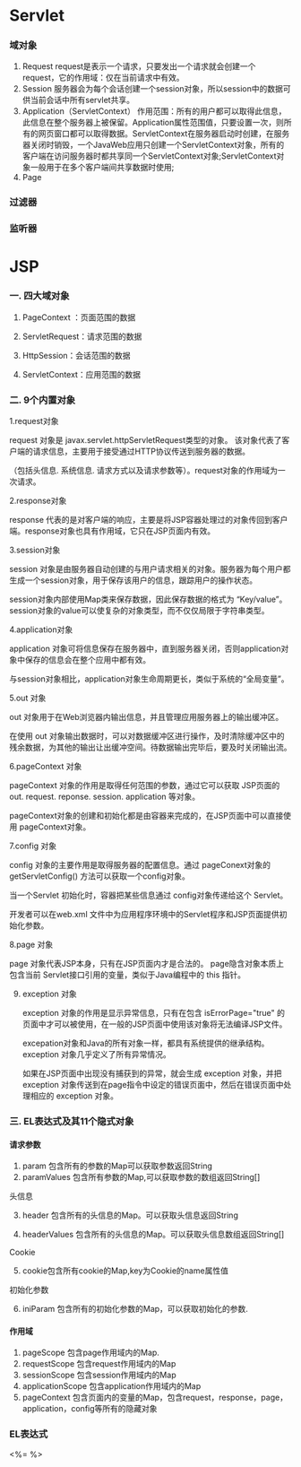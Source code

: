

# Servlet

### 域对象

1. Request
  request是表示一个请求，只要发出一个请求就会创建一个request，它的作用域：仅在当前请求中有效。
2. Session
  服务器会为每个会话创建一个session对象，所以session中的数据可供当前会话中所有servlet共享。
3. Application（ServletContext）
  作用范围：所有的用户都可以取得此信息，此信息在整个服务器上被保留。Application属性范围值，只要设置一次，则所有的网页窗口都可以取得数据。ServletContext在服务器启动时创建，在服务器关闭时销毁，一个JavaWeb应用只创建一个ServletContext对象，所有的客户端在访问服务器时都共享同一个ServletContext对象;ServletContext对象一般用于在多个客户端间共享数据时使用;
4. Page

### 过滤器



### 监听器





# JSP

### 一. 四大域对象

1. PageContext ：页面范围的数据

2. ServletRequest：请求范围的数据

3. HttpSession：会话范围的数据

4. ServletContext：应用范围的数据

### 二. 9个内置对象

1.request对象

   request 对象是 javax.servlet.httpServletRequest类型的对象。 该对象代表了客户端的请求信息，主要用于接受通过HTTP协议传送到服务器的数据。

 （包括头信息. 系统信息. 请求方式以及请求参数等）。request对象的作用域为一次请求。

2.response对象

   response 代表的是对客户端的响应，主要是将JSP容器处理过的对象传回到客户端。response对象也具有作用域，它只在JSP页面内有效。

3.session对象

   session 对象是由服务器自动创建的与用户请求相关的对象。服务器为每个用户都生成一个session对象，用于保存该用户的信息，跟踪用户的操作状态。

   session对象内部使用Map类来保存数据，因此保存数据的格式为 “Key/value”。 session对象的value可以使复杂的对象类型，而不仅仅局限于字符串类型。

4.application对象

   application 对象可将信息保存在服务器中，直到服务器关闭，否则application对象中保存的信息会在整个应用中都有效。

   与session对象相比，application对象生命周期更长，类似于系统的“全局变量”。

5.out 对象

   out 对象用于在Web浏览器内输出信息，并且管理应用服务器上的输出缓冲区。

   在使用 out 对象输出数据时，可以对数据缓冲区进行操作，及时清除缓冲区中的残余数据，为其他的输出让出缓冲空间。待数据输出完毕后，要及时关闭输出流。

6.pageContext 对象

   pageContext 对象的作用是取得任何范围的参数，通过它可以获取 JSP页面的out. request. reponse. session. application 等对象。

   pageContext对象的创建和初始化都是由容器来完成的，在JSP页面中可以直接使用 pageContext对象。

7.config 对象

   config 对象的主要作用是取得服务器的配置信息。通过 pageConext对象的 getServletConfig() 方法可以获取一个config对象。

   当一个Servlet 初始化时，容器把某些信息通过 config对象传递给这个 Servlet。

   开发者可以在web.xml 文件中为应用程序环境中的Servlet程序和JSP页面提供初始化参数。

8.page 对象

   page 对象代表JSP本身，只有在JSP页面内才是合法的。 page隐含对象本质上包含当前 Servlet接口引用的变量，类似于Java编程中的 this 指针。

9. exception 对象

   exception 对象的作用是显示异常信息，只有在包含 isErrorPage="true" 的页面中才可以被使用，在一般的JSP页面中使用该对象将无法编译JSP文件。

   excepation对象和Java的所有对象一样，都具有系统提供的继承结构。exception 对象几乎定义了所有异常情况。

   如果在JSP页面中出现没有捕获到的异常，就会生成 exception 对象，并把 exception 对象传送到在page指令中设定的错误页面中，然后在错误页面中处理相应的 exception 对象。



### 三. EL表达式及其11个隐式对象

#### 请求参数

1. param 包含所有的参数的Map可以获取参数返回String
2. paramValues 包含所有参数的Map,可以获取参数的数组返回String[]

头信息

   3. header 包含所有的头信息的Map。可以获取头信息返回String

   4. headerValues 包含所有的头信息的Map。可以获取头信息数组返回String[]

Cookie

   5. cookie包含所有cookie的Map,key为Cookie的name属性值

初始化参数

   6. iniParam 包含所有的初始化参数的Map，可以获取初始化的参数.

#### 作用域

1. pageScope 包含page作用域内的Map.
2. requestScope 包含request作用域内的Map
3. sessionScope 包含session作用域内的Map
4. applicationScope 包含application作用域内的Map
5. pageContext 包含页面内的变量的Map，包含request，response，page，application，config等所有的隐藏对象



### EL表达式

<%= %>